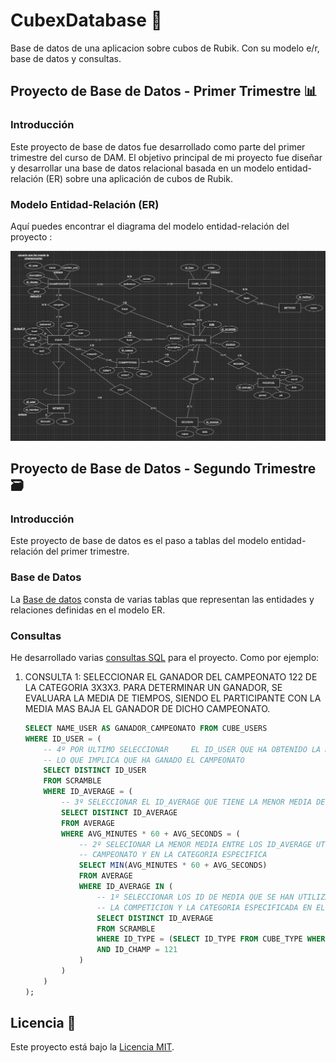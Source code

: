 # CubexDatabase 🔷
Base de datos de una aplicacion sobre cubos de Rubik. Con su modelo e/r, base de datos y consultas.

## Proyecto de Base de Datos - Primer Trimestre 📊
### Introducción
Este proyecto de base de datos fue desarrollado como parte del primer trimestre del curso de DAM. El objetivo principal de mi proyecto fue diseñar y desarrollar una base de datos relacional basada en un modelo entidad-relación (ER) sobre una aplicación de cubos de Rubik.

### Modelo Entidad-Relación (ER)
Aquí puedes encontrar el diagrama del modelo entidad-relación del proyecto :

![Modelo Entidad-Relación](https://github.com/estelaV9/CubexDatabase/blob/master/modeloER_CubeX.png)

## Proyecto de Base de Datos - Segundo Trimestre 🗃️
### Introducción
Este proyecto de base de datos es el paso a tablas del modelo entidad-relación del primer trimestre.

### Base de Datos
La [Base de datos](https://github.com/estelaV9/CubexDatabase/blob/master/DF_deVega_Estela.sql) consta de varias tablas que representan las entidades y relaciones definidas en el modelo ER. 

### Consultas
He desarrollado varias [consultas SQL](https://github.com/estelaV9/CubexDatabase/blob/master/PP_consultas_deVega_Estela.sql) para el proyecto. Como por ejemplo:

1. CONSULTA 1: SELECCIONAR EL GANADOR DEL CAMPEONATO 122 DE LA CATEGORIA 3X3X3.
PARA DETERMINAR UN GANADOR, SE EVALUARA LA MEDIA DE TIEMPOS, SIENDO EL PARTICIPANTE
CON LA MEDIA MAS BAJA EL GANADOR DE DICHO CAMPEONATO.

   ```sql
   SELECT NAME_USER AS GANADOR_CAMPEONATO FROM CUBE_USERS
   WHERE ID_USER = (
       -- 4º POR ULTIMO SELECCIONAR     EL ID_USER QUE HA OBTENIDO LA MEDIA MAS BAJA, 
       -- LO QUE IMPLICA QUE HA GANADO EL CAMPEONATO
       SELECT DISTINCT ID_USER
       FROM SCRAMBLE
       WHERE ID_AVERAGE = (
           -- 3º SELECCIONAR EL ID_AVERAGE QUE TIENE LA MENOR MEDIA DE TIEMPO
           SELECT DISTINCT ID_AVERAGE
           FROM AVERAGE
           WHERE AVG_MINUTES * 60 + AVG_SECONDS = (
               -- 2º SELECIONAR LA MENOR MEDIA ENTRE LOS ID_AVERAGE UTILIZADOS EN EL
               -- CAMPEONATO Y EN LA CATEGORIA ESPECIFICA
               SELECT MIN(AVG_MINUTES * 60 + AVG_SECONDS)
               FROM AVERAGE
               WHERE ID_AVERAGE IN (
                   -- 1º SELECCIONAR LOS ID DE MEDIA QUE SE HAN UTILIZADO EN 
                   -- LA COMPETICION Y LA CATEGORIA ESPECIFICADA EN EL ENUNCIADO 
                   SELECT DISTINCT ID_AVERAGE
                   FROM SCRAMBLE
                   WHERE ID_TYPE = (SELECT ID_TYPE FROM CUBE_TYPE WHERE NAME_TYPE LIKE '3x3x3')
                   AND ID_CHAMP = 121
               )
           )
       )
   ); 


## Licencia 📜
Este proyecto está bajo la [Licencia MIT](https://github.com/estelaV9/CubexDatabase/blob/master/license.txt).


